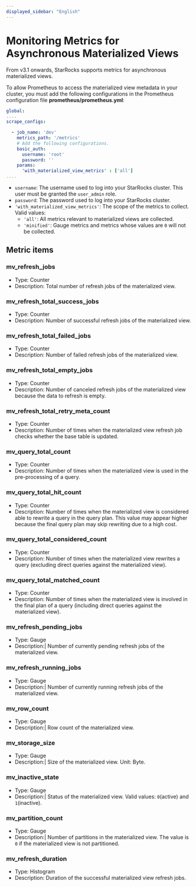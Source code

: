 ```yaml
---
displayed_sidebar: "English"
---
```


# Monitoring Metrics for Asynchronous Materialized Views

From v3.1 onwards, StarRocks supports metrics for asynchronous materialized views.

To allow Prometheus to access the materialized view metadata in your cluster, you must add the following configurations in the Prometheus configuration file **prometheus/prometheus.yml**:

```YAML
global:
....
scrape_configs:

  - job_name: 'dev' 
    metrics_path: '/metrics'    
    # Add the following configurations.
    basic_auth:
      username: 'root'
      password: ''
    params:
      'with_materialized_view_metrics' : ['all']   
....
```

- `username`: The username used to log into your StarRocks cluster. This user must be granted the `user_admin` role.
- `password`: The password used to log into your StarRocks cluster.
- `'with_materialized_view_metrics'`: The scope of the metrics to collect. Valid values:
  - `'all'`: All metrics relevant to materialized views are collected.
  - `'minified'`: Gauge metrics and metrics whose values are `0` will not be collected.

## Metric items

### mv_refresh_jobs

- Type: Counter
- Description: Total number of refresh jobs of the materialized view.

### mv_refresh_total_success_jobs

- Type: Counter
- Description: Number of successful refresh jobs of the materialized view.

### mv_refresh_total_failed_jobs

- Type: Counter
- Description: Number of failed refresh jobs of the materialized view.

### mv_refresh_total_empty_jobs

- Type: Counter
- Description: Number of canceled refresh jobs of the materialized view because the data to refresh is empty.

### mv_refresh_total_retry_meta_count

- Type: Counter
- Description: Number of times when the materialized view refresh job checks whether the base table is updated.

### mv_query_total_count

- Type: Counter
- Description: Number of times when the materialized view is used in the pre-processing of a query.

### mv_query_total_hit_count

- Type: Counter
- Description: Number of times when the materialized view is considered able to rewrite a query in the query plan. This value may appear higher because the final query plan may skip rewriting due to a high cost.

### mv_query_total_considered_count

- Type: Counter
- Description: Number of times when the materialized view rewrites a query (excluding direct queries against the materialized view).

### mv_query_total_matched_count

- Type: Counter
- Description: Number of times when the materialized view is involved in the final plan of a query (including direct queries against the materialized view).

### mv_refresh_pending_jobs

- Type: Gauge
- Description:| Number of currently pending refresh jobs of the materialized view.

### mv_refresh_running_jobs

- Type: Gauge
- Description:| Number of currently running refresh jobs of the materialized view.

### mv_row_count

- Type: Gauge
- Description:| Row count of the materialized view.

### mv_storage_size

- Type: Gauge
- Description:| Size of the materialized view. Unit: Byte.

### mv_inactive_state

- Type: Gauge
- Description:| Status of the materialized view. Valid values: `0`(active) and `1`(inactive).

### mv_partition_count

- Type: Gauge
- Description:| Number of partitions in the materialized view. The value is `0` if the materialized view is not partitioned.

### mv_refresh_duration

- Type: Histogram
- Description: Duration of the successful materialized view refresh jobs.
